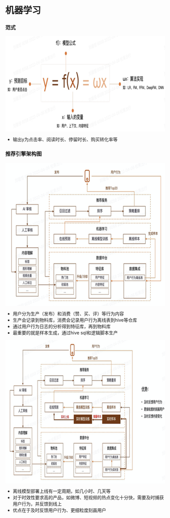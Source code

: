 # 机器学习

### 范式
<img align="center"  width='800' height='300' src="picture/pipeline17.png"  />

- 输出y为点击率、阅读时长、停留时长、购买转化率等

### 推荐引擎架构图

<img align="center"  width='800' height='450' src="picture/pipeline18.png"  />

- 用户分为生产（发布）和消费（赞、买、评）等行为内容
- 生产会记录到物料库，消费会记录用户行为离线表到hive等仓库
- 通过用户行为日志的分析得到特征库，再到物料库
- 最重要的就是样本生成，通过hive sql和逻辑脚本生产

<img align="center"  width='800' height='450' src="picture/pipeline19.png"  />

- 离线模型部署上线有一定周期，如几小时、几天等
- 对于时效性要求高的产品，如微博、短视频的热点变化十分快，需要及时捕获用户行为，并反馈到线上
- 优点在于及时反馈用户行为、更细粒度刻画用户